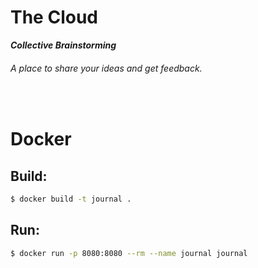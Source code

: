 # The Cloud
***Collective Brainstorming***

###### A place to share your ideas and get feedback. 

<br>


# Docker 

## Build:

```bash
$ docker build -t journal .
```

## Run:

```bash
$ docker run -p 8080:8080 --rm --name journal journal 
```

